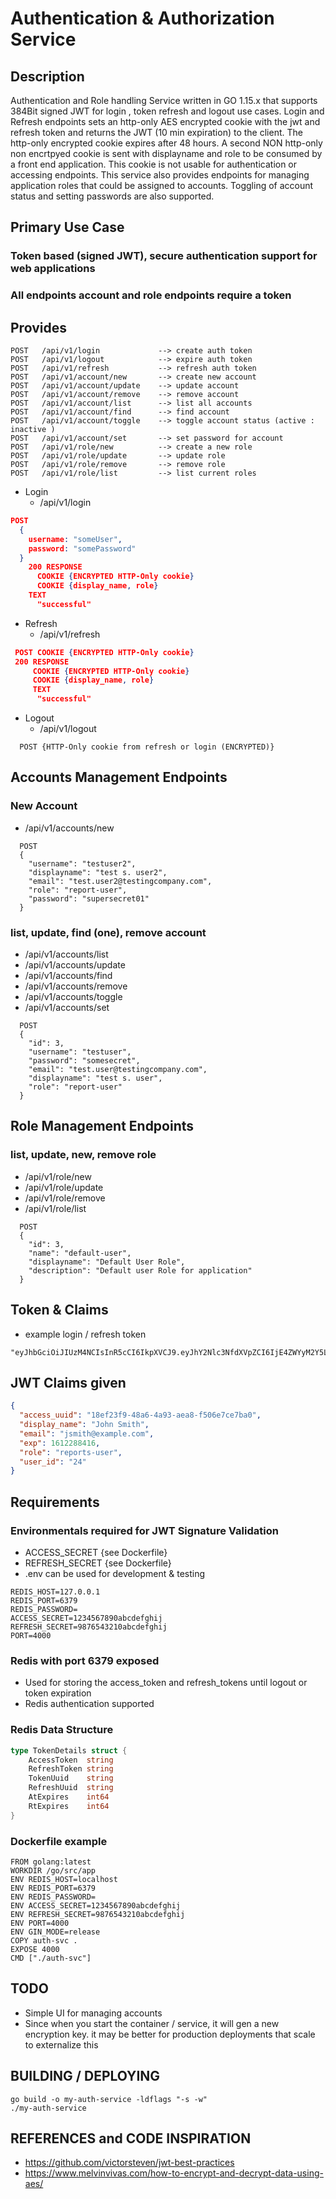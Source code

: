 # Authentication &  Authorization Service

## Description

Authentication and Role handling Service written in GO 1.15.x that supports 384Bit signed JWT for login , token refresh and logout use cases.
Login and Refresh endpoints sets an http-only AES encrypted cookie with the jwt and refresh token and returns the JWT (10 min expiration) to the client.
The http-only encrypted cookie expires after 48 hours. A second NON http-only non encrtpyed cookie is sent with displayname and role to be consumed by a front end application. This cookie is not usable for authentication or accessing endpoints. This service also provides endpoints for managing application roles that could be assigned to accounts. Toggling of account status and setting passwords are also supported.

## Primary Use Case

### Token based (signed JWT), secure authentication support for web applications

### All endpoints account and role endpoints require a token

## Provides

```console
POST   /api/v1/login             --> create auth token
POST   /api/v1/logout            --> expire auth token
POST   /api/v1/refresh           --> refresh auth token
POST   /api/v1/account/new       --> create new account
POST   /api/v1/account/update    --> update account
POST   /api/v1/account/remove    --> remove account
POST   /api/v1/account/list      --> list all accounts
POST   /api/v1/account/find      --> find account
POST   /api/v1/account/toggle    --> toggle account status (active : inactive )
POST   /api/v1/account/set       --> set password for account
POST   /api/v1/role/new          --> create a new role
POST   /api/v1/role/update       --> update role
POST   /api/v1/role/remove       --> remove role
POST   /api/v1/role/list         --> list current roles
```

- Login
  - /api/v1/login

```json
POST
  {
    username: "someUser",
    password: "somePassword"
  }
    200 RESPONSE 
      COOKIE {ENCRYPTED HTTP-Only cookie}
      COOKIE {display_name, role}
    TEXT 
      "successful"
```

- Refresh
  - /api/v1/refresh

```json
 POST COOKIE {ENCRYPTED HTTP-Only cookie}
 200 RESPONSE
     COOKIE {ENCRYPTED HTTP-Only cookie}
     COOKIE {display_name, role}
     TEXT 
      "successful"
```

- Logout
  - /api/v1/logout

```console
  POST {HTTP-Only cookie from refresh or login (ENCRYPTED)}
 ```

## Accounts Management Endpoints

### New Account

- /api/v1/accounts/new

```console
  POST
  {
    "username": "testuser2",
    "displayname": "test s. user2",
    "email": "test.user2@testingcompany.com",
    "role": "report-user",
    "password": "supersecret01"
  }
```

### list, update, find (one), remove account

- /api/v1/accounts/list
- /api/v1/accounts/update
- /api/v1/accounts/find
- /api/v1/accounts/remove
- /api/v1/accounts/toggle
- /api/v1/accounts/set

```console
  POST
  {   
    "id": 3,
    "username": "testuser",
    "password": "somesecret",
    "email": "test.user@testingcompany.com",
    "displayname": "test s. user",
    "role": "report-user"
  }
```

## Role Management Endpoints

### list, update, new, remove role

- /api/v1/role/new
- /api/v1/role/update
- /api/v1/role/remove
- /api/v1/role/list

```console
  POST
  {   
    "id": 3,
    "name": "default-user",
    "displayname": "Default User Role",
    "description": "Default user Role for application"
  }
```

## Token & Claims

- example login / refresh token

```console
"eyJhbGciOiJIUzM4NCIsInR5cCI6IkpXVCJ9.eyJhY2Nlc3NfdXVpZCI6IjE4ZWYyM2Y5LTQ4YTYtNGE5My1hZWE4LWY1MDZlN2NlN2JhMCIsImRpc3BsYXlfbmFtZSI6IlRlbXBlci1TdXJlIEFkbWluIiwiZW1haWwiOiJhZG1pbkB0ZW1wZXItc3VyZS5jb20iLCJleHAiOjE2MTIyODg0MTYsInJvbGUiOiJhZG1pbiIsInVzZXJfaWQiOiIxIn0.j0nle36e2yFv5qvZMxJFewZ41d4zczE5UnHpC5s1T0PxTF5UK1FQT0zSsnZpwjCR"
```

## JWT Claims given

```json
{
  "access_uuid": "18ef23f9-48a6-4a93-aea8-f506e7ce7ba0",
  "display_name": "John Smith",
  "email": "jsmith@example.com",
  "exp": 1612288416,
  "role": "reports-user",
  "user_id": "24"
}
```

## Requirements

### Environmentals required for JWT Signature Validation

- ACCESS_SECRET  {see Dockerfile}
- REFRESH_SECRET {see Dockerfile}
- .env can be used for development & testing

```console
REDIS_HOST=127.0.0.1
REDIS_PORT=6379
REDIS_PASSWORD=
ACCESS_SECRET=1234567890abcdefghij
REFRESH_SECRET=9876543210abcdefghij
PORT=4000
```

### Redis with port 6379 exposed

- Used for storing the access_token and refresh_tokens until logout or token expiration
- Redis authentication supported

### Redis Data Structure

  ```go
  type TokenDetails struct {
      AccessToken  string
      RefreshToken string
      TokenUuid    string
      RefreshUuid  string
      AtExpires    int64
      RtExpires    int64
}
```

### Dockerfile example

```docker
FROM golang:latest
WORKDIR /go/src/app
ENV REDIS_HOST=localhost
ENV REDIS_PORT=6379
ENV REDIS_PASSWORD=
ENV ACCESS_SECRET=1234567890abcdefghij
ENV REFRESH_SECRET=9876543210abcdefghij
ENV PORT=4000
ENV GIN_MODE=release
COPY auth-svc .
EXPOSE 4000
CMD ["./auth-svc"]
```

## TODO

- Simple UI for managing accounts
- Since when you start the container / service, it will gen a new encryption key. it may be better for production deployments that scale to externalize this

## BUILDING / DEPLOYING

```console
go build -o my-auth-service -ldflags "-s -w" 
./my-auth-service
```

## REFERENCES and CODE INSPIRATION

- <https://github.com/victorsteven/jwt-best-practices>
- <https://www.melvinvivas.com/how-to-encrypt-and-decrypt-data-using-aes/>
